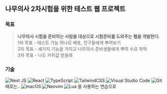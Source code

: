 ## 나무의사 2차시험을 위한 테스트 웹 프로젝트

### 목표

> <b>나무의사 시험을 준비하는 사람을 대상으로 시험준비를 도와주는 웹을 개발한다.</b></br>
1차 목표 - 테스트 기능 하나로 배포, 친구들에게 뿌려보기 </br>
2차 목표 - 세가지 기능을 가지고 나무의사 준비생들에게 뿌려 수요 파악</br>
3차 목표 - 나도 커피값 받을래

### 기술


![Next JS](https://img.shields.io/badge/Next-black?style=for-the-badge&logo=next.js&logoColor=white)
![React](https://img.shields.io/badge/react-%2320232a.svg?style=for-the-badge&logo=react&logoColor=%2361DAFB)
![TypeScript](https://img.shields.io/badge/typescript-%23007ACC.svg?style=for-the-badge&logo=typescript&logoColor=white)
![TailwindCSS](https://img.shields.io/badge/tailwindcss-%2338B2AC.svg?style=for-the-badge&logo=tailwind-css&logoColor=white)
![Visual Studio Code](https://img.shields.io/badge/Visual%20Studio%20Code-0078d7.svg?style=for-the-badge&logo=visual-studio-code&logoColor=white)
![Git](https://img.shields.io/badge/git-%23F05033.svg?style=for-the-badge&logo=git&logoColor=white)
</br>
때로는..
![macOS](https://img.shields.io/badge/mac%20os-000000?style=for-the-badge&logo=macos&logoColor=F0F0F0)
![Neovim](https://img.shields.io/badge/NeoVim-%2357A143.svg?&style=for-the-badge&logo=neovim&logoColor=white)
![Lua](https://img.shields.io/badge/lua-%232C2D72.svg?style=for-the-badge&logo=lua&logoColor=white)
을 사용하는 연습으로

